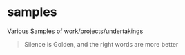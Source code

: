 # samples
Various Samples of work/projects/undertakings
<!-- start-quote -->
>Silence is Golden, and the right words are more better
<!-- end-quote -->

